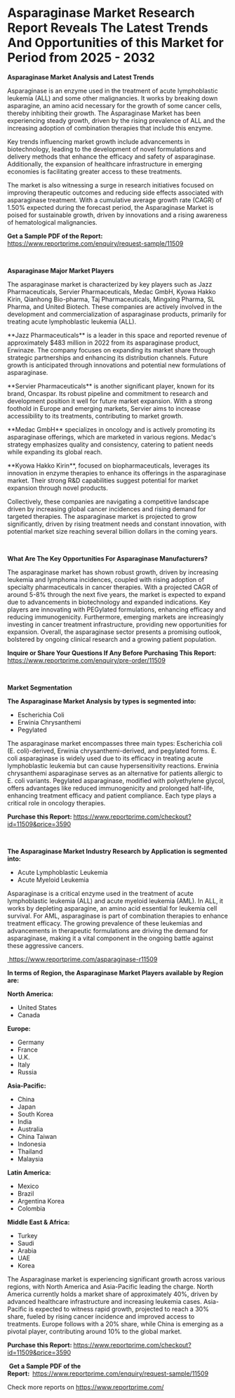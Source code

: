 <p><h1>Asparaginase Market Research Report Reveals The Latest Trends And Opportunities of this Market for Period from 2025 - 2032</h1></p><p><strong>Asparaginase Market Analysis and Latest Trends</strong></p>
<p><p>Asparaginase is an enzyme used in the treatment of acute lymphoblastic leukemia (ALL) and some other malignancies. It works by breaking down asparagine, an amino acid necessary for the growth of some cancer cells, thereby inhibiting their growth. The Asparaginase Market has been experiencing steady growth, driven by the rising prevalence of ALL and the increasing adoption of combination therapies that include this enzyme. </p><p>Key trends influencing market growth include advancements in biotechnology, leading to the development of novel formulations and delivery methods that enhance the efficacy and safety of asparaginase. Additionally, the expansion of healthcare infrastructure in emerging economies is facilitating greater access to these treatments. </p><p>The market is also witnessing a surge in research initiatives focused on improving therapeutic outcomes and reducing side effects associated with asparaginase treatment. With a cumulative average growth rate (CAGR) of 1.50% expected during the forecast period, the Asparaginase Market is poised for sustainable growth, driven by innovations and a rising awareness of hematological malignancies.</p></p>
<p><strong>Get a Sample PDF of the Report:&nbsp;</strong> <a href="https://www.reportprime.com/enquiry/request-sample/11509?utm_campaign=2637&utm_medium=2&utm_source=Github&utm_content=ia&utm_term=20032025&utm_id=asparaginase">https://www.reportprime.com/enquiry/request-sample/11509</a></p>
<p>&nbsp;</p>
<p><strong>Asparaginase Major Market Players</strong></p>
<p><p>The asparaginase market is characterized by key players such as Jazz Pharmaceuticals, Servier Pharmaceuticals, Medac GmbH, Kyowa Hakko Kirin, Qianhong Bio-pharma, Taj Pharmaceuticals, Mingxing Pharma, SL Pharma, and United Biotech. These companies are actively involved in the development and commercialization of asparaginase products, primarily for treating acute lymphoblastic leukemia (ALL).</p><p>**Jazz Pharmaceuticals** is a leader in this space and reported revenue of approximately $483 million in 2022 from its asparaginase product, Erwinaze. The company focuses on expanding its market share through strategic partnerships and enhancing its distribution channels. Future growth is anticipated through innovations and potential new formulations of asparaginase.</p><p>**Servier Pharmaceuticals** is another significant player, known for its brand, Oncaspar. Its robust pipeline and commitment to research and development position it well for future market expansion. With a strong foothold in Europe and emerging markets, Servier aims to increase accessibility to its treatments, contributing to market growth.</p><p>**Medac GmbH** specializes in oncology and is actively promoting its asparaginase offerings, which are marketed in various regions. Medac's strategy emphasizes quality and consistency, catering to patient needs while expanding its global reach.</p><p>**Kyowa Hakko Kirin**, focused on biopharmaceuticals, leverages its innovation in enzyme therapies to enhance its offerings in the asparaginase market. Their strong R&D capabilities suggest potential for market expansion through novel products.</p><p>Collectively, these companies are navigating a competitive landscape driven by increasing global cancer incidences and rising demand for targeted therapies. The asparaginase market is projected to grow significantly, driven by rising treatment needs and constant innovation, with potential market size reaching several billion dollars in the coming years.</p></p>
<p>&nbsp;</p>
<p><strong>What Are The Key Opportunities For Asparaginase Manufacturers?</strong></p>
<p><p>The asparaginase market has shown robust growth, driven by increasing leukemia and lymphoma incidences, coupled with rising adoption of specialty pharmaceuticals in cancer therapies. With a projected CAGR of around 5-8% through the next five years, the market is expected to expand due to advancements in biotechnology and expanded indications. Key players are innovating with PEGylated formulations, enhancing efficacy and reducing immunogenicity. Furthermore, emerging markets are increasingly investing in cancer treatment infrastructure, providing new opportunities for expansion. Overall, the asparaginase sector presents a promising outlook, bolstered by ongoing clinical research and a growing patient population.</p></p>
<p><strong>Inquire or Share Your Questions If Any Before Purchasing This Report:</strong> <a href="https://www.reportprime.com/enquiry/pre-order/11509?utm_campaign=2637&utm_medium=2&utm_source=Github&utm_content=ia&utm_term=20032025&utm_id=asparaginase">https://www.reportprime.com/enquiry/pre-order/11509</a></p>
<p>&nbsp;</p>
<p><strong>Market Segmentation</strong></p>
<p><strong>The Asparaginase Market Analysis by types is segmented into:</strong></p>
<p><ul><li>Escherichia Coli</li><li>Erwinia Chrysanthemi</li><li>Pegylated</li></ul></p>
<p><p>The asparaginase market encompasses three main types: Escherichia coli (E. coli)-derived, Erwinia chrysanthemi-derived, and pegylated forms. E. coli asparaginase is widely used due to its efficacy in treating acute lymphoblastic leukemia but can cause hypersensitivity reactions. Erwinia chrysanthemi asparaginase serves as an alternative for patients allergic to E. coli variants. Pegylated asparaginase, modified with polyethylene glycol, offers advantages like reduced immunogenicity and prolonged half-life, enhancing treatment efficacy and patient compliance. Each type plays a critical role in oncology therapies.</p></p>
<p><strong>Purchase this Report:&nbsp;</strong><a href="https://www.reportprime.com/checkout?id=11509&price=3590&utm_campaign=2637&utm_medium=2&utm_source=Github&utm_content=ia&utm_term=20032025&utm_id=asparaginase">https://www.reportprime.com/checkout?id=11509&price=3590</a></p>
<p>&nbsp;</p>
<p><strong>The Asparaginase Market Industry Research by Application is segmented into:</strong></p>
<p><ul><li>Acute Lymphoblastic Leukemia</li><li>Acute Myeloid Leukemia</li></ul></p>
<p><p>Asparaginase is a critical enzyme used in the treatment of acute lymphoblastic leukemia (ALL) and acute myeloid leukemia (AML). In ALL, it works by depleting asparagine, an amino acid essential for leukemia cell survival. For AML, asparaginase is part of combination therapies to enhance treatment efficacy. The growing prevalence of these leukemias and advancements in therapeutic formulations are driving the demand for asparaginase, making it a vital component in the ongoing battle against these aggressive cancers.</p></p>
<p><a href="https://www.reportprime.com/asparaginase-r11509?utm_campaign=2637&utm_medium=2&utm_source=Github&utm_content=ia&utm_term=20032025&utm_id=asparaginase">&nbsp;https://www.reportprime.com/asparaginase-r11509</a></p>
<p><strong>In terms of Region, the Asparaginase Market Players available by Region are:</strong></p>
<p>
    <p> <strong> North America: </strong>
        <ul>
            <li>United States</li>
            <li>Canada</li>
        </ul>
        </p> 
    <p> <strong> Europe: </strong>
        <ul>
            <li>Germany</li>
            <li>France</li>
            <li>U.K.</li>
            <li>Italy</li>
            <li>Russia</li>
        </ul>
        </p> 
    <p> <strong> Asia-Pacific: </strong>
        <ul>
            <li>China</li>
            <li>Japan</li>
            <li>South Korea</li>
            <li>India</li>
            <li>Australia</li>
            <li>China Taiwan</li>
            <li>Indonesia</li>
            <li>Thailand</li>
            <li>Malaysia</li>
        </ul>
        </p> 
    <p> <strong> Latin America: </strong>
        <ul>
            <li>Mexico</li>
            <li>Brazil</li>
            <li>Argentina Korea</li>
            <li>Colombia</li>
        </ul>
        </p> 
    <p> <strong> Middle East & Africa: </strong>
        <ul>
            <li>Turkey</li>
            <li>Saudi</li>
            <li>Arabia</li>
            <li>UAE</li>
            <li>Korea</li>
        </ul>
    </p>
    </p>
<p><p>The Asparaginase market is experiencing significant growth across various regions, with North America and Asia-Pacific leading the charge. North America currently holds a market share of approximately 40%, driven by advanced healthcare infrastructure and increasing leukemia cases. Asia-Pacific is expected to witness rapid growth, projected to reach a 30% share, fueled by rising cancer incidence and improved access to treatments. Europe follows with a 20% share, while China is emerging as a pivotal player, contributing around 10% to the global market.</p></p>
<p><strong>Purchase this Report: </strong><a href="https://www.reportprime.com/checkout?id=11509&price=3590&utm_campaign=2637&utm_medium=2&utm_source=Github&utm_content=ia&utm_term=20032025&utm_id=asparaginase">https://www.reportprime.com/checkout?id=11509&price=3590</a></p>
<p>&nbsp;<strong>Get a Sample PDF of the Report:&nbsp;&nbsp;</strong><a href="https://www.reportprime.com/enquiry/request-sample/11509?utm_campaign=2637&utm_medium=2&utm_source=Github&utm_content=ia&utm_term=20032025&utm_id=asparaginase">https://www.reportprime.com/enquiry/request-sample/11509</a></p>
<p><strong></strong></p>
<p>Check more reports on <a href="https://www.reportprime.com/?utm_campaign=2637&utm_medium=2&utm_source=Github&utm_content=ia&utm_term=20032025&utm_id=asparaginase">https://www.reportprime.com/</a></p>
